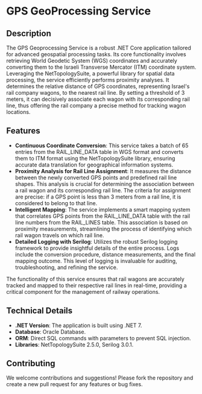 # GPS GeoProcessing Service

## Description
The GPS Geoprocessing Service is a robust .NET Core application tailored for advanced geospatial processing tasks. Its core functionality involves retrieving World Geodetic System (WGS) coordinates and accurately converting them to the Israeli Transverse Mercator (ITM) coordinate system. Leveraging the NetTopologySuite, a powerful library for spatial data processing, the service efficiently performs proximity analyses. It determines the relative distance of GPS coordinates, representing Israel's rail company wagons, to the nearest rail line. By setting a threshold of 3 meters, it can decisively associate each wagon with its corresponding rail line, thus offering the rail company a precise method for tracking wagon locations.

## Features
- **Continuous Coordinate Conversion**: This service takes a batch of 65 entries from the RAIL_LINE_DATA table in WGS format and converts them to ITM format using the NetTopologySuite library, ensuring accurate data translation for geographical information systems.
- **Proximity Analysis for Rail Line Assignment**: It measures the distance between the newly converted GPS points and predefined rail line shapes. This analysis is crucial for determining the association between a rail wagon and its corresponding rail line. The criteria for assignment are precise: if a GPS point is less than 3 meters from a rail line, it is considered to belong to that line.
- **Intelligent Mapping**: The service implements a smart mapping system that correlates GPS points from the RAIL_LINE_DATA table with the rail line numbers from the RAIL_LINES table. This association is based on proximity measurements, streamlining the process of identifying which rail wagon travels on which rail line.
- **Detailed Logging with Serilog**: Utilizes the robust Serilog logging framework to provide insightful details of the entire process. Logs include the conversion procedure, distance measurements, and the final mapping outcome. This level of logging is invaluable for auditing, troubleshooting, and refining the service.

The functionality of this service ensures that rail wagons are accurately tracked and mapped to their respective rail lines in real-time, providing a critical component for the management of railway operations.

## Technical Details
- **.NET Version**: The application is built using .NET 7.
- **Database**: Oracle Database. 
- **ORM**: Direct SQL commands with parameters to prevent SQL injection.
- **Libraries**: NetTopologySuite 2.5.0, Serilog 3.0.1. 

## Contributing

We welcome contributions and suggestions! Please fork the repository and create a new pull request for any features or bug fixes.
